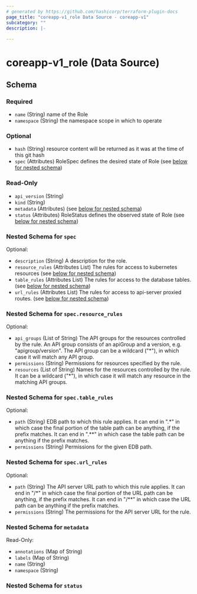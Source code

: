 ```yaml
---
# generated by https://github.com/hashicorp/terraform-plugin-docs
page_title: "coreapp-v1_role Data Source - coreapp-v1"
subcategory: ""
description: |-
  
---
```


# coreapp-v1_role (Data Source)





<!-- schema generated by tfplugindocs -->
## Schema

### Required

- `name` (String) name of the Role
- `namespace` (String) the namespace scope in which to operate

### Optional

- `hash` (String) resource content will be returned as it was at the time of this git hash
- `spec` (Attributes) RoleSpec defines the desired state of Role (see [below for nested schema](#nestedatt--spec))

### Read-Only

- `api_version` (String)
- `kind` (String)
- `metadata` (Attributes) (see [below for nested schema](#nestedatt--metadata))
- `status` (Attributes) RoleStatus defines the observed state of Role (see [below for nested schema](#nestedatt--status))

<a id="nestedatt--spec"></a>
### Nested Schema for `spec`

Optional:

- `description` (String) A description for the role.
- `resource_rules` (Attributes List) The rules for access to kubernetes resources (see [below for nested schema](#nestedatt--spec--resource_rules))
- `table_rules` (Attributes List) The rules for access to the database tables. (see [below for nested schema](#nestedatt--spec--table_rules))
- `url_rules` (Attributes List) The rules for access to api-server proxied routes. (see [below for nested schema](#nestedatt--spec--url_rules))

<a id="nestedatt--spec--resource_rules"></a>
### Nested Schema for `spec.resource_rules`

Optional:

- `api_groups` (List of String) The API groups for the resources controlled by the rule.
An API group consists of an apiGroup and a version, e.g. "apigroup/version".
The API group can be a wildcard ("*"), in which case it will match any API group.
- `permissions` (String) Permissions for resources specified by the rule.
- `resources` (List of String) Names for the resources controlled by the rule.
It can be a wildcard ("*"), in which case it will match any resource
in the matching API groups.


<a id="nestedatt--spec--table_rules"></a>
### Nested Schema for `spec.table_rules`

Optional:

- `path` (String) EDB path to which this rule applies. It can end in ".*"
in which case the final portion of the table path can be anything, if the
prefix matches. It can end in ".**" in which case the table path can be
anything if the prefix matches.
- `permissions` (String) Permissions for the given EDB path.


<a id="nestedatt--spec--url_rules"></a>
### Nested Schema for `spec.url_rules`

Optional:

- `path` (String) The API server URL path to which this rule applies. It can end in "/*"
in which case the final portion of the URL path can be anything, if the
prefix matches. It can end in "/**" in which case the URL path can be
anything if the prefix matches.
- `permissions` (String) The permissions for the API server URL for the rule.



<a id="nestedatt--metadata"></a>
### Nested Schema for `metadata`

Read-Only:

- `annotations` (Map of String)
- `labels` (Map of String)
- `name` (String)
- `namespace` (String)


<a id="nestedatt--status"></a>
### Nested Schema for `status`
